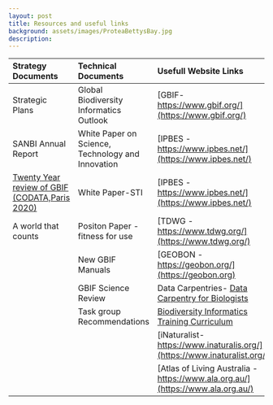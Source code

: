 ```yaml
---
layout: post
title: Resources and useful links
background: assets/images/ProteaBettysBay.jpg
description: 
---
```


| Strategy Documents| Technical Documents|Usefull Website Links|
| :---------------- | :------ | :----------------------- |
| Strategic Plans|Global Biodiversity Informatics Outlook|[GBIF-https://www.gbif.org/](https://www.gbif.org/)|
|SANBI Annual Report| White Paper on Science, Technology and Innovation|[IPBES - https://www.ipbes.net/](https://www.ipbes.net/)
|[Twenty Year review of GBIF (CODATA,Paris 2020)](https://github.com/gbif/hp-sanbi/blob/master/assets/images/CODATA%20GBIF%20REVIEW%20EXECUTIVE%20SUMMARY%20FINAL%20(1).pdf)|White Paper-STI|[IPBES - https://www.ipbes.net/](https://www.ipbes.net/)|
|A world that counts|Positon Paper - fitness for use|[TDWG - https://www.tdwg.org/](https://www.tdwg.org/)|
||New GBIF Manuals |[GEOBON - https://geobon.org/](https://geobon.org)|                                                      
||GBIF Science Review|Data Carpentries- <ins>Data Carpentry for Biologists</ins>|||
||Task group Recommendations|[Biodiversity Informatics Training Curriculum](http://biodiversity-informatics-training.org/)|
|||[iNaturalist-https://www.inaturalis.org/](https://www.inaturalist.org/)| 
|||[Atlas of Living Australia - https://www.ala.org.au/](https://www.ala.org.au/)|


                                                                                                   

